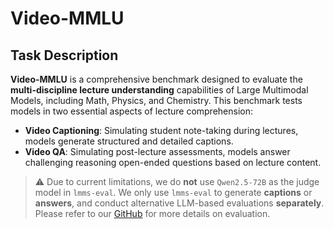 # Video-MMLU

## Task Description

**Video-MMLU** is a comprehensive benchmark designed to evaluate the **multi-discipline lecture understanding** capabilities of Large Multimodal Models, including Math, Physics, and Chemistry. This benchmark tests models in two essential aspects of lecture comprehension:

- **Video Captioning**: Simulating student note-taking during lectures, models generate structured and detailed captions.
- **Video QA**: Simulating post-lecture assessments, models answer challenging reasoning open-ended questions based on lecture content.

> ⚠️ Due to current limitations, we do **not** use `Qwen2.5-72B` as the judge model in `lmms-eval`. We only use `lmms-eval` to generate **captions** or **answers**, and conduct alternative LLM-based evaluations **separately**. Please refer to our [GitHub](https://github.com/) for more details on evaluation.


<!-- ## Citation

If you use Video-MMLU in your research, please cite:

```bibtex
@article{song2024videommlu,
  title={Video-MMLU: A Massive Multi-Discipline Lecture Understanding Benchmark},
  author={Song, Enxin and Chai, Wenhao and Du, Yilun and Meng, Chenlin and Tu, Zhuowen and Manning, Christopher D},
  journal={arXiv preprint arXiv:2410.04277},
  year={2024}
} -->